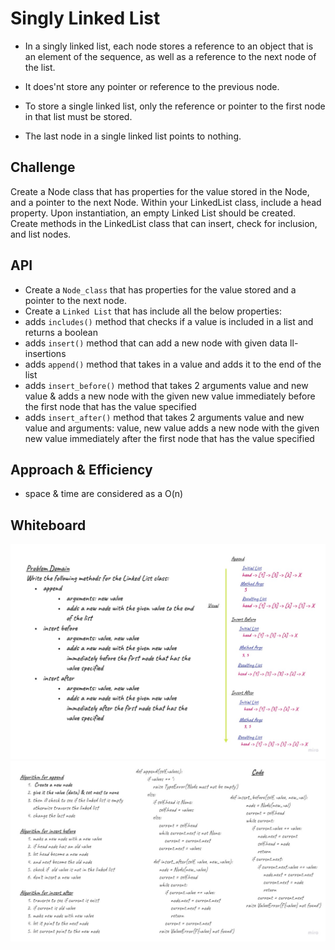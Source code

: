 # Singly Linked List
- In a singly linked list, each node stores a reference to an object that is an element of the sequence, as well as a reference to the next node of the list. 
- It does'nt store any pointer or reference to the previous node. 

- To store a single linked list, only the reference or pointer to the first node in that list must be stored. 
- The last node in a single linked list points to nothing.

## Challenge
Create a Node class that has properties for the value stored in the Node, and a pointer to the next Node. Within your LinkedList class, include a head property. Upon instantiation, an empty Linked List should be created. Create methods in the LinkedList class that can insert, check for inclusion, and list nodes.

## API
- Create a `Node_class` that has properties for the value stored and a pointer to the next node.
- Create a `Linked List` that has include all the below properties:
- adds `includes()` method that checks if a value is included in a list and returns a boolean
- adds `insert()` method that can add a new node with given data
ll-insertions
- adds `append()` method that takes in a value and adds it to the end of the list
- adds `insert_before()` method that takes 2 arguments value and new value & adds a new node with the given new value immediately before the first node that has the value specified
- adds `insert_after()` method that takes 2 arguments value and new value and 
arguments: value, new value adds a new node with the given new value immediately after the first node that has the value specified

## Approach & Efficiency
- space & time are considered as a O(n)


## Whiteboard 

![alt text](./assets/ll1.jpg "09")
![alt text](./assets/ll2.jpg "09")